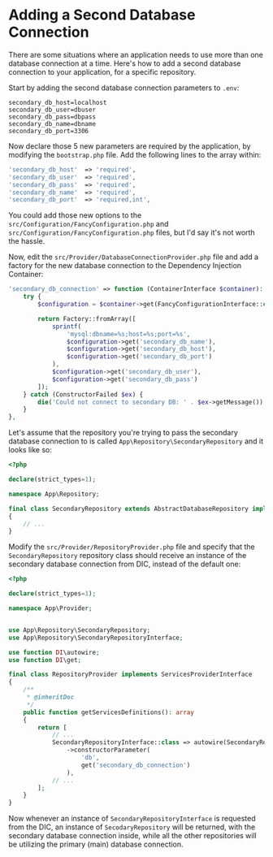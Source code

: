 # Adding a Second Database Connection

There are some situations where an application needs to use more than one database connection at a time. Here's how
to add a second database connection to your application, for a specific repository.

Start by adding the second database connection parameters to `.env`:

```dotenv
secondary_db_host=localhost
secondary_db_user=dbuser
secondary_db_pass=dbpass
secondary_db_name=dbname
secondary_db_port=3306
```

Now declare those 5 new parameters are required by the application, by modifying the `bootstrap.php` file. Add the
following lines to the array within:

```php
'secondary_db_host'  => 'required',
'secondary_db_user'  => 'required',
'secondary_db_pass'  => 'required',
'secondary_db_name'  => 'required',
'secondary_db_port'  => 'required,int',
```

You could add those new options to the `src/Configuration/FancyConfiguration.php` and 
`src/Configuration/FancyConfiguration.php` files, but I'd say it's not worth the hassle.

Now, edit the `src/Provider/DatabaseConnectionProvider.php` file and add a factory for the new database connection to
the Dependency Injection Container:

```php
'secondary_db_connection' => function (ContainerInterface $container): EasyDB {
    try {
        $configuration = $container->get(FancyConfigurationInterface::class);

        return Factory::fromArray([
            sprintf(
                'mysql:dbname=%s;host=%s;port=%s',
                $configuration->get('secondary_db_name'),
                $configuration->get('secondary_db_host'),
                $configuration->get('secondary_db_port')
            ),
            $configuration->get('secondary_db_user'),
            $configuration->get('secondary_db_pass')
        ]);
    } catch (ConstructorFailed $ex) {
        die('Could not connect to secondary DB: ' . $ex->getMessage());
    }
},
```

Let's assume that the repository you're trying to pass the secondary database connection to is called
`App\Repository\SecondaryRepository` and it looks like so:

```php
<?php

declare(strict_types=1);

namespace App\Repository;

final class SecondaryRepository extends AbstractDatabaseRepository implements SecondaryRepositoryInterface
{
    // ...
}
```

Modify the `src/Provider/RepositoryProvider.php` file and specify that the `SecondaryRepository` repository class
should receive an instance of the secondary database connection from DIC, instead of the default one:

```php
<?php

declare(strict_types=1);

namespace App\Provider;


use App\Repository\SecondaryRepository;
use App\Repository\SecondaryRepositoryInterface;

use function DI\autowire;
use function DI\get;

final class RepositoryProvider implements ServicesProviderInterface
{
    /**
     * @inheritDoc
     */
    public function getServicesDefinitions(): array
    {
        return [
            // ...
            SecondaryRepositoryInterface::class => autowire(SecondaryRepository::class)
                ->constructorParameter(
                    'db',
                    get('secondary_db_connection')
                ),
            // ...
        ];
    }
} 
```

Now whenever an instance of `SecondaryRepositoryInterface` is requested from the DIC, an instance of `SecodaryRepository`
will be returned, with the secondary database connection inside, while all the other repositories will be utilizing the
primary (main) database connection.
